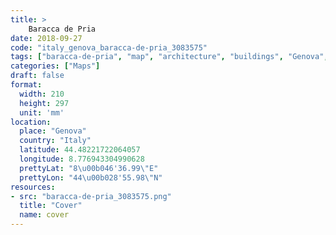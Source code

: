 ```yaml
---
title: > 
    Baracca de Pria
date: 2018-09-27
code: "italy_genova_baracca-de-pria_3083575"
tags: ["baracca-de-pria", "map", "architecture", "buildings", "Genova", "Italy"]
categories: ["Maps"]
draft: false
format:
  width: 210
  height: 297
  unit: 'mm'
location:
  place: "Genova"
  country: "Italy"
  latitude: 44.48221722064057
  longitude: 8.776943304990628
  prettyLat: "8\u00b046'36.99\"E"
  prettyLon: "44\u00b028'55.98\"N"
resources:
- src: "baracca-de-pria_3083575.png"
  title: "Cover"
  name: cover
---
```

